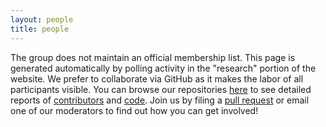 ```yaml
---
layout: people
title: people
---
```


The group does not maintain an official membership list. This page is generated automatically by polling activity in the "research" portion of the website. We prefer to collaborate via GitHub as it makes the labor of all participants visible. You can browse our repositories [here](https://github.com/xpmethod) to see detailed reports of [contributors](https://github.com/orgs/xpmethod/people) and [code](https://github.com/xpmethod/xpmethod.github.io/graphs/contributors). Join us by filing a [pull request](https://help.github.com/articles/using-pull-requests/) or email one of our moderators to find out how you can get involved!

<!-- This should be moved to the data folder to link to people's profiles programmatically -->
<!-- [Alex Gil](https://twitter.com/elotroalex),  [Aaron Plasek](http://aaronplasek.com), [Phillip Polefrone](https://github.com/prpole), [Jonathan Reeve](http://jonreeve.com/), [Graham Sack](http://www.columbia.edu/~gas2117/grahamsack.html), [Dennis Tenen](http://dennistenen.com), [Grant Wythoff](https://github.com/gwijthoff) -->
